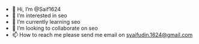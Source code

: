 - 👋 Hi, I’m @Saif1624
- 👀 I’m interested in seo
- 🌱 I’m currently learning seo
- 💞️ I’m looking to collaborate on seo
- 📫 How to reach me please send me email on syaifudin.1624@gmail.com

<!---
Saif1624/Saif1624 is a ✨ special ✨ repository because its `README.md` (this file) appears on your GitHub profile.
You can click the Preview link to take a look at your changes.
--->
